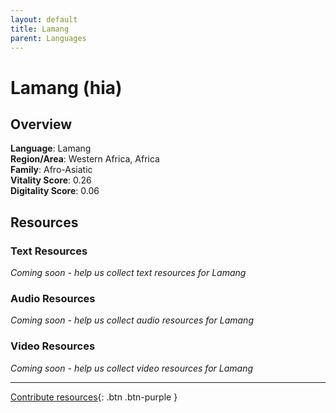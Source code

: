 ```yaml
---
layout: default
title: Lamang
parent: Languages
---
```


# Lamang (hia)

## Overview

**Language**: Lamang  
**Region/Area**: Western Africa, Africa  
**Family**: Afro-Asiatic  
**Vitality Score**: 0.26  
**Digitality Score**: 0.06  

## Resources

### Text Resources
*Coming soon - help us collect text resources for Lamang*

### Audio Resources
*Coming soon - help us collect audio resources for Lamang*

### Video Resources
*Coming soon - help us collect video resources for Lamang*

---

[Contribute resources](https://fairtrain.github.io/){: .btn .btn-purple }
